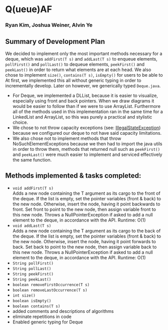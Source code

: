 # Q(ueue)AF
### Ryan Kim, Joshua Weiner, Alvin Ye
## Summary of Development Plan
We decided to implement only the most important methods necessary for a deque, which was ```addFirst(T s)``` and ```addLast(T s)``` to enqueue elements, ```pollFirst()``` and ```pollLast()``` to dequeue elements, ```peekFirst()``` and ```peekLast()``` in order to return what elements are at each head. We also chose to implement ```size()```, ```contains(T s)```, ```isEmpty()``` for users to be able to <br>
At first, we implemented this all without generic typing in order to incrementally develop. Later on however, we generically typed ```Deque.java```.  

* For Deque, we implemented a DLList, because it is easier to visualize, especially using front and back pointers. When we draw diagrams it would be easier to follow than if we were to use ArrayList. Furthermore all of the methods used in this implementation ran in the same time for a LinkedList and ArrayList, so this was purely a practical and stylistic choice.
* We chose to not throw capacity exceptions (see: [IllegalStateException](https://docs.oracle.com/javase/7/docs/api/java/lang/IllegalStateException.html)) because we configured our deque to not have said capacity limitations.
* We also chose not to implement methods that throw NoSuchElementExceptions because we then had to import the java utils in order to throw them, methods that returned null such as ```peekFirst()``` and ```peekLast()``` were much easier to implement and serviced effectively the same function.

## Methods implemented & tasks completed:
* ```void addFirst(T s)``` <br>
Adds a new node containing the T argument as its cargo to the front of the deque.
If the list is empty, set the pointer variables (front & back) to the new node.
Otherwise, insert the node, having it point backwards to front. Set front to point to the new node, then assign variable front to this new node.
Throws a NullPointerException if asked to add a null element to the deque, in accordance with the API.
Runtime: O(1)
* ```void addLast(T s)```<br>
Adds a new node containing the T argument as its cargo to the back of the deque.
If the list is empty, set the pointer variables (front & back) to the new node.
Otherwise, insert the node, having it point forwards to back. Set back to point to the new node, then assign variable back to this new node.
Throws a NullPointerException if asked to add a null element to the deque, in accordance with the API.
Runtime: O(1)
* ```String pollFirst()```
* ```String pollLast()```
* ```String peekFirst()```
* ```String peekLast()```
* ```boolean removeFirstOccurrence(T s)```
* ```boolean removeLastOccurrence(T s)```
* ```int size()```
* ```boolean isEmpty()```
* ```boolean contains(T s)```
* added comments and descriptions of algorithms
* eliminate repetitions in code
* Enabled generic typing for Deque
